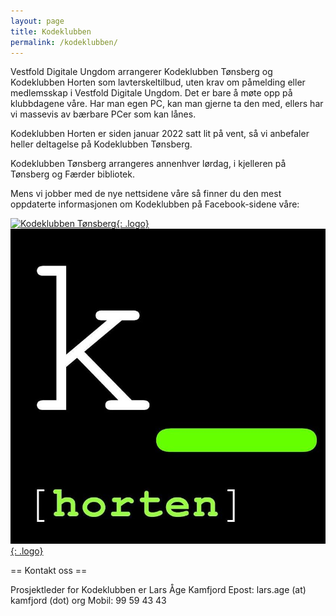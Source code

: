 ```yaml
---
layout: page
title: Kodeklubben
permalink: /kodeklubben/
---
```


Vestfold Digitale Ungdom arrangerer Kodeklubben Tønsberg og Kodeklubben Horten som lavterskeltilbud, uten krav om påmelding eller medlemsskap i Vestfold Digitale Ungdom. Det er bare å møte opp på klubbdagene våre. Har man egen PC, kan man gjerne ta den med, ellers har vi massevis av bærbare PCer som kan lånes.

Kodeklubben Horten er siden januar 2022 satt lit på vent, så vi anbefaler heller deltagelse på Kodeklubben Tønsberg.

Kodeklubben Tønsberg arrangeres annenhver lørdag, i kjelleren på Tønsberg og Færder bibliotek. 

Mens vi jobber med de nye nettsidene våre så finner du den mest oppdaterte informasjonen om Kodeklubben på Facebook-sidene våre:

[![Kodeklubben Tønsberg](assets/logos/kodeklubben_tønsberg.png){: .logo}](https://nb-no.facebook.com/KodeklubbenTonsberg/)
[![Kodeklubben Horten](assets/logos/kodeklubben_horten.jpg){: .logo}](https://nb-no.facebook.com/KodeklubbenHorten/)

== Kontakt oss ==

Prosjektleder for Kodeklubben er Lars Åge Kamfjord
Epost: lars.age (at) kamfjord (dot) org
Mobil: 99 59 43 43
